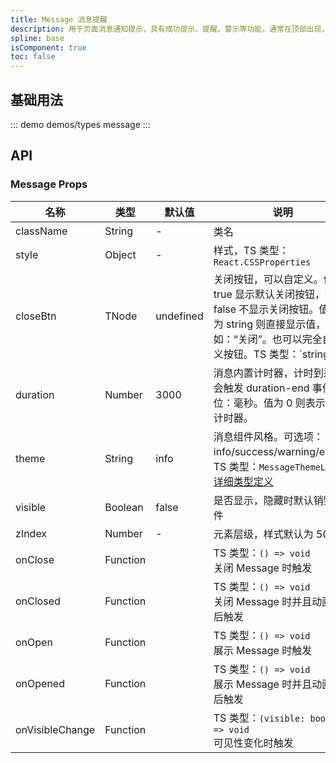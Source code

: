 ```yaml
---
title: Message 消息提醒
description: 用于页面消息通知提示，具有成功提示、提醒、警示等功能，通常在顶部出现，可以自动消失或点击关闭。
spline: base
isComponent: true
toc: false
---
```


## 基础用法

::: demo demos/types message
:::

## API

### Message Props

| 名称            | 类型     | 默认值    | 说明                                                         | 必传 |
| --------------- | -------- | --------- | ------------------------------------------------------------ | ---- |
| className       | String   | -         | 类名                                                         | N    |
| style           | Object   | -         | 样式，TS 类型：`React.CSSProperties`                         | N    |
| closeBtn        | TNode    | undefined | 关闭按钮，可以自定义。值为 true 显示默认关闭按钮，值为 false 不显示关闭按钮。值类型为 string 则直接显示值，如：“关闭”。也可以完全自定义按钮。TS 类型：`string                        |boolean |TNode`。[通用类型定义](https://github.com/TDesignOteam/tdesign-mobile-react/blob/develop/src/common.ts) | N    |
| duration        | Number   | 3000      | 消息内置计时器，计时到达时会触发 duration-end 事件。单位：毫秒。值为 0 则表示没有计时器。 | N    |
| theme           | String   | info      | 消息组件风格。可选项：info/success/warning/error。TS 类型：`MessageThemeList`。[详细类型定义](https://github.com/TDesignOteam/tdesign-mobile-react/tree/develop/src/message/type.ts) | N    |
| visible         | Boolean  | false     | 是否显示，隐藏时默认销毁组件                                 | N    |
| zIndex          | Number   | -         | 元素层级，样式默认为 5000                                    | N    |
| onClose         | Function |           | TS 类型：`() => void`<br/>关闭 Message 时触发                | N    |
| onClosed        | Function |           | TS 类型：`() => void`<br/>关闭 Message 时并且动画结束后触发  | N    |
| onOpen          | Function |           | TS 类型：`() => void`<br/>展示 Message 时触发                | N    |
| onOpened        | Function |           | TS 类型：`() => void`<br/>展示 Message 时并且动画结束后触发  | N    |
| onVisibleChange | Function |           | TS 类型：`(visible: boolean) => void`<br/>可见性变化时触发   | N    |
